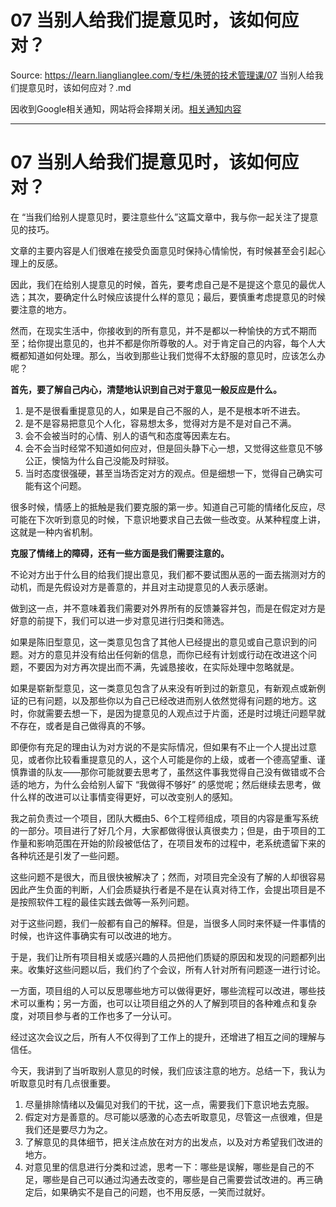 # 07 当别人给我们提意见时，该如何应对？ 

Source: https://learn.lianglianglee.com/专栏/朱赟的技术管理课/07 当别人给我们提意见时，该如何应对？.md

因收到Google相关通知，网站将会择期关闭。[相关通知内容](https://lumendatabase.org/notices/44265620)

---

# 07 当别人给我们提意见时，该如何应对？

在 “当我们给别人提意见时，要注意些什么”这篇文章中，我与你一起关注了提意见的技巧。

文章的主要内容是人们很难在接受负面意见时保持心情愉悦，有时候甚至会引起心理上的反感。

因此，我们在给别人提意见的时候，首先，要考虑自己是不是提这个意见的最优人选；其次，要确定什么时候应该提什么样的意见；最后，要慎重考虑提意见的时候要注意的地方。

然而，在现实生活中，你接收到的所有意见，并不是都以一种愉快的方式不期而至；给你提出意见的，也并不都是你所尊敬的人。对于肯定自己的内容，每个人大概都知道如何处理。那么，当收到那些让我们觉得不太舒服的意见时，应该怎么办呢？

**首先，要了解自己内心，清楚地认识到自己对于意见一般反应是什么。**

1. 是不是很看重提意见的人，如果是自己不服的人，是不是根本听不进去。
2. 是不是容易把意见个人化，容易想太多，觉得对方是不是对自己不满。
3. 会不会被当时的心情、别人的语气和态度等因素左右。
4. 会不会当时经常不知道如何应对，但是回头静下心一想，又觉得这些意见不够公正，懊恼为什么自己没能及时辩驳。
5. 当时态度很强硬，甚至当场否定对方的观点。但是细想一下，觉得自己确实可能有这个问题。

很多时候，情感上的抵触是我们要克服的第一步。知道自己可能的情绪化反应，尽可能在下次听到意见的时候，下意识地要求自己去做一些改变。从某种程度上讲，这就是一种内省机制。

**克服了情绪上的障碍，还有一些方面是我们需要注意的。**

不论对方出于什么目的给我们提出意见，我们都不要试图从恶的一面去揣测对方的动机，而是先假设对方是善意的，并且对主动提意见的人表示感谢。

做到这一点，并不意味着我们需要对外界所有的反馈兼容并包，而是在假定对方是好意的前提下，我们可以进一步对意见进行归类和筛选。

如果是陈旧型意见，这一类意见包含了其他人已经提出的意见或自己意识到的问题。对方的意见并没有给出任何新的信息，而你已经有计划或行动在改进这个问题，不要因为对方再次提出而不满，先诚恳接收，在实际处理中忽略就是。

如果是崭新型意见，这一类意见包含了从来没有听到过的新意见，有新观点或新例证的已有问题，以及那些你以为自己已经改进而别人依然觉得有问题的地方。这时，你就需要去想一下，是因为提意见的人观点过于片面，还是时过境迁问题早就不存在，或者是自己做得真的不够。

即便你有充足的理由认为对方说的不是实际情况，但如果有不止一个人提出过意见，或者你比较看重提意见的人，这个人可能是你的上级，或者一个德高望重、谨慎靠谱的队友——那你可能就要去思考了，虽然这件事我觉得自己没有做错或不合适的地方，为什么会给别人留下 “我做得不够好” 的感觉呢；然后继续去思考，做什么样的改进可以让事情变得更好，可以改变别人的感知。

我之前负责过一个项目，团队大概由5、6个工程师组成，项目的内容是重写系统的一部分。项目进行了好几个月，大家都做得很认真很卖力；但是，由于项目的工作量和影响范围在开始的阶段被低估了，在项目发布的过程中，老系统遗留下来的各种坑还是引发了一些问题。

这些问题不是很大，而且很快被解决了；然而，对项目完全没有了解的人却很容易因此产生负面的判断，人们会质疑执行者是不是在认真对待工作，会提出项目是不是按照软件工程的最佳实践去做等一系列问题。

对于这些问题，我们一般都有自己的解释。但是，当很多人同时来怀疑一件事情的时候，也许这件事确实有可以改进的地方。

于是，我们让所有项目相关或感兴趣的人员把他们质疑的原因和发现的问题都列出来。收集好这些问题以后，我们约了个会议，所有人针对所有问题逐一进行讨论。

一方面，项目组的人可以反思哪些地方可以做得更好，哪些流程可以改进，哪些技术可以重构；另一方面，也可以让项目组之外的人了解到项目的各种难点和复杂度，对项目参与者的工作也多了一分认可。

经过这次会议之后，所有人不仅得到了工作上的提升，还增进了相互之间的理解与信任。

今天，我讲到了当听取别人意见的时候，我们应该注意的地方。总结一下，我认为听取意见时有几点很重要。

1. 尽量排除情绪以及偏见对我们的干扰，这一点，需要我们下意识地去克服。
2. 假定对方是善意的。尽可能以感激的心态去听取意见，尽管这一点很难，但是我们还是要尽力为之。
3. 了解意见的具体细节，把关注点放在对方的出发点，以及对方希望我们改进的地方。
4. 对意见里的信息进行分类和过滤，思考一下：哪些是误解，哪些是自己的不足，哪些是自己可以通过沟通去改变的，哪些是自己需要尝试改进的。再三确定后，如果确实不是自己的问题，也不用反感，一笑而过就好。